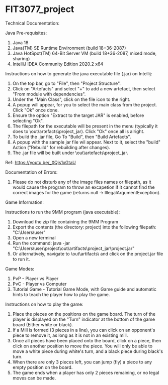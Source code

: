 # FIT3077_project

Technical Documentation:

Java Pre-requisites:
1. Java 18
2. Java(TM) SE Runtime Environment (build 18+36-2087)
3. Java HotSpot(TM) 64-Bit Server VM (build 18+36-2087, mixed mode, sharing)
4. IntelliJ IDEA Community Edition 2020.2 x64

Instructions on how to generate the java executable file (.jar) on Intellij:
1. On the top bar, go to "File", then "Project Structure".
2. Click on "Artefacts" and select "+" to add a new artefact, then select "From module with dependencies".
3. Under the "Main Class", click on the file icon to the right.
4. A popup will appear, for you to select the main class from the project. Click "Ok" once done.
5. Ensure the option "Extract to the target JAR" is enabled, before selecting "Ok".
6. The filepath for the executable will be present in the menu (typically it does to \out\artefacts\project_jar). Click "Ok" once all is alright.
7. To build the .jar file, Go To "Build", then "Build Artefacts".
8. A popup with the sample jar file wil appear. Next to it, select the "build" Action ("Rebuild" for rebuilding after changes).
9. The .jar file will be built under \out\artefacts\project_jar.

Ref: https://youtu.be/_XQjs1xGtaU

Documentation of Errors:
1. Please do not disturb any of the image files names or filepath, as it would cause the program to throw an excapetion if it cannot find the correct images for the game (returns null -> IllegalArgumentException).



Game Information:

Instructions to run the 9MM program (java executable):
1. Download the zip file containing the 9MM Program
2. Export the contents (the directory: project) into the following filepath: "C:\Users\user"
3. Open a new terminal
4. Run the command: java -jar "C:\Users\user\project\out\artifacts\project_jar\project.jar"
5. Or alternatively, navigate to \out\artifacts\ and click on the project.jar file to run it.

Game Modes:
1. PvP - Player vs Player
2. PvC - Player vs Computer
3. Tutorial Game - Tutorial Game Mode, with Game guide and automatic hints to teach the player how to play the game.

Instructions on how to play the game:
1. Place the pieces on the positions on the game board. The turn of the player is displayed on the "Turn" indicator at the bottom of the game board (Either white or black).
2. If a Mill is formed (3 pieces in a line), you can click on an opponent's piece to remove it, as long as it is not in an existing mill.
3. Once all pieces have been placed onto the board, click on a piece, then click on another position to move the piece. You will only be able to move a white piece during white's turn, and a black piece during black's turn.
4. When there are only 3 pieces left, you can jump (fly) a piece to any empty position on the board.
5. The game ends when a player has only 2 pieces remaining, or no legal moves can be made.